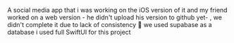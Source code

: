 A social media app that i was working on the iOS version of it and my friend worked on a web version - he didn't upload his version to github yet- , we didn't complete it due to lack of consistency 🥸
we used supabase as a database i used full SwiftUI for this project

